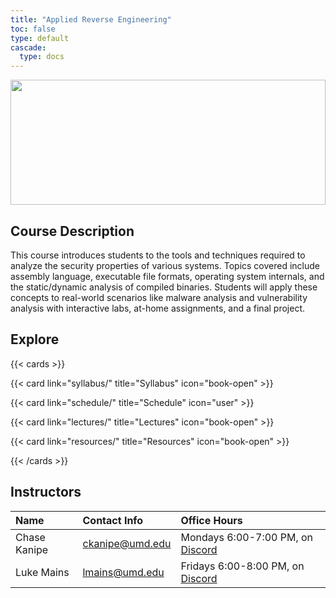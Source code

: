 ```yaml
---
title: "Applied Reverse Engineering"
toc: false
type: default
cascade:
  type: docs
---
```


<img src="images/graph-view.png" style="height: 200px;width:100%;object-fit:cover"></img>

## Course Description

This course introduces students to the tools and techniques required to analyze
the security properties of various systems. Topics covered include assembly
language, executable file formats, operating system internals, and the
static/dynamic analysis of compiled binaries. Students will apply these concepts
to real-world scenarios like malware analysis and vulnerability analysis with
interactive labs, at-home assignments, and a final project.

## Explore

{{< cards >}}

{{< card link="syllabus/" title="Syllabus" icon="book-open" >}}

{{< card link="schedule/" title="Schedule" icon="user" >}}

{{< card link="lectures/" title="Lectures" icon="book-open" >}}

{{< card link="resources/" title="Resources" icon="book-open" >}}

{{< /cards >}}

## Instructors

| Name         | Contact Info                                | Office Hours                                                                                             |
| :----------- | :------------------------------------------ | :------------------------------------------------------------------------------------------------------- |
| Chase Kanipe | [ckanipe@umd.edu](mailto://ckanipe@umd.edu) | Mondays 6:00-7:00 PM, on [Discord](https://discord.com/channels/1271844535538024489/1271844535781031989) |
| Luke Mains   | [lmains@umd.edu](mailto://lmains@umd.edu)   | Fridays 6:00-8:00 PM, on [Discord](https://discord.com/channels/1271844535538024489/1271844535781031989) |
